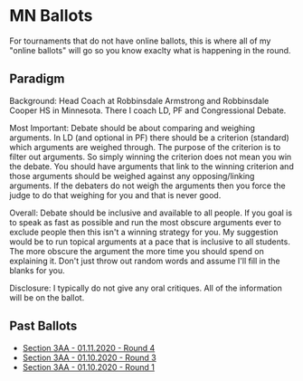 # MN Ballots

For tournaments that do not have online ballots, this is where all of my "online ballots" will go so you know exaclty what is happening in the round.

## Paradigm

Background: Head Coach at Robbinsdale Armstrong and Robbinsdale Cooper HS in Minnesota. There I coach LD, PF and Congressional Debate.

Most Important: Debate should be about comparing and weighing arguments. In LD (and optional in PF) there should be a criterion (standard) which arguments are weighed through. The purpose of the criterion is to filter out arguments. So simply winning the criterion does not mean you win the debate. You should have arguments that link to the winning criterion and those arguments should be weighed against any opposing/linking arguments. If the debaters do not weigh the arguments then you force the judge to do that weighing for you and that is never good.

Overall: Debate should be inclusive and available to all people. If you goal is to speak as fast as possible and run the most obscure arguments ever to exclude people then this isn't a winning strategy for you. My suggestion would be to run topical arguments at a pace that is inclusive to all students. The more obscure the argument the more time you should spend on explaining it. Don't just throw out random words and assume I'll fill in the blanks for you.

Disclosure: I typically do not give any oral critiques. All of the information will be on the ballot.

## Past Ballots

- [Section 3AA - 01.11.2020 - Round 4](https://rbrynteson.github.io/mnballots/01.11.2020.rd4)
- [Section 3AA - 01.10.2020 - Round 3](https://rbrynteson.github.io/mnballots/01.10.2020.rd3)
- [Section 3AA - 01.10.2020 - Round 1](https://rbrynteson.github.io/mnballots/01.10.2020.rd1)
